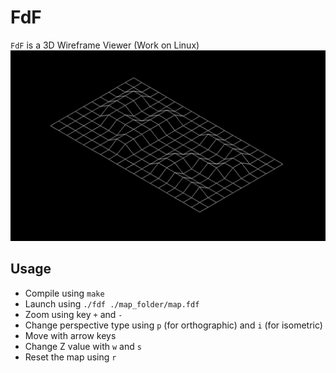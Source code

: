 # FdF

`FdF` is a 3D Wireframe Viewer (Work on Linux)
![fdf_42](/images/fdf_42.png)

## Usage

-   Compile using `make`
-   Launch using `./fdf ./map_folder/map.fdf`
-   Zoom using key `+` and `-`
-   Change perspective type using `p` (for orthographic) and `i` (for isometric)
-   Move with arrow keys
-   Change Z value with `w` and `s`
-   Reset the map using `r`